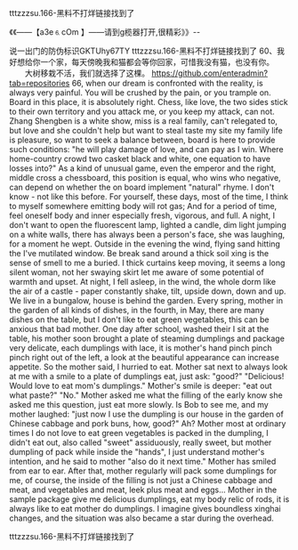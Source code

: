 tttzzzsu.166-黑料不打烊链接找到了

《《――【a3e⒍cOm 】――请到g榄器打开,很精彩》》--

说一出门的防伪标识GKTUhy67TY
tttzzzsu.166-黑料不打烊链接找到了		60、我好想给你一个家，每天傍晚我和猫都会等你回家，可惜我没有猫，也没有你。
　　大树移栽不活，我们就选择了这棵。
https://github.com/enteradmin?tab=repositories
66, when our dream is confronted with the reality, is always very painful.
You will be crushed by the pain, or you trample on.
Board in this place, it is absolutely right.
Chess, like love, the two sides stick to their own territory and you attack me, or you keep my attack, can not.
Zhang Shengben is a white show, miss is a real family, can't relegated to, but love and she couldn't help but want to steal taste my site my family life is pleasure, so want to seek a balance between, board is here to provide such conditions: "he will play damage of love, and can pay as I win.
Where home-country crowd two casket black and white, one equation to have losses into?"
As a kind of unusual game, even the emperor and the right, middle cross a chessboard, this position is equal, who wins who negative, can depend on whether the on board implement "natural" rhyme.
I don't know - not like this before.
For yourself, these days, most of the time, I think to myself somewhere emitting body will rot gas;
And for a period of time, feel oneself body and inner especially fresh, vigorous, and full.
A night, I don't want to open the fluorescent lamp, lighted a candle, dim light jumping on a white walls, there has always been a person's face, she was laughing, for a moment he wept.
Outside in the evening the wind, flying sand hitting the I've mutilated window.
Be break sand around a thick soil xing is the sense of smell to me a buried.
I thick curtains keep moving, it seems a long silent woman, not her swaying skirt let me aware of some potential of warmth and upset.
At night, I fell asleep, in the wind, the whole dorm like the air of a castle - paper constantly shake, tilt, upside down, down and up.
We live in a bungalow, house is behind the garden.
Every spring, mother in the garden of all kinds of dishes, in the fourth, in May, there are many dishes on the table, but I don't like to eat green vegetables, this can be anxious that bad mother.
One day after school, washed their I sit at the table, his mother soon brought a plate of steaming dumplings and package very delicate, each dumplings with lace, it is mother's hand pinch pinch pinch right out of the left, a look at the beautiful appearance can increase appetite.
So the mother said, I hurried to eat.
Mother sat next to always look at me with a smile to a plate of dumplings eat, just ask: "good?"
"Delicious!
Would love to eat mom's dumplings."
Mother's smile is deeper: "eat out what paste?"
"No."
Mother asked me what the filling of the early know she asked me this question, just eat more slowly.
Is Bob to see me, and my mother laughed: "just now I use the dumpling is our house in the garden of Chinese cabbage and pork buns, how, good?"
Ah?
Mother most at ordinary times I do not love to eat green vegetables is packed in the dumpling, I didn't eat out, also called "sweet" assiduously, really sweet, but mother dumpling of pack while inside the "hands", I just understand mother's intention, and he said to mother "also do it next time."
Mother has smiled from ear to ear.
After that, mother regularly will pack some dumplings for me, of course, the inside of the filling is not just a Chinese cabbage and meat, and vegetables and meat, leek plus meat and eggs...
Mother in the sample package give me delicious dumplings, eat my body relic of rods, it is always like to eat mother do dumplings.
I imagine gives boundless xinghai changes, and the situation was also became a star during the overhead.




tttzzzsu.166-黑料不打烊链接找到了
